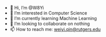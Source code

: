 - 👋 Hi, I’m @W8Yi
- 👀 I’m interested in Computer Science
- 🌱 I’m currently learning Machine Learning
- 💞️ I’m looking to collaborate on nothing
- 📫 How to reach me: weiyi.qin@rutgers.edu
<!---
W8Yi/W8Yi is a ✨ special ✨ repository because its `README.md` (this file) appears on your GitHub profile.
You can click the Preview link to take a look at your changes.
--->
